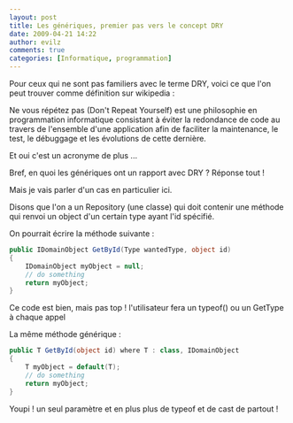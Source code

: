 ```yaml
---
layout: post
title: Les génériques, premier pas vers le concept DRY
date: 2009-04-21 14:22
author: evilz
comments: true
categories: [Informatique, programmation]
---
```

Pour ceux qui ne sont pas familiers avec le terme DRY, voici ce que l'on peut trouver comme d&eacute;finition sur wikipedia :

Ne vous r&eacute;p&eacute;tez pas (Don't Repeat Yourself) est une philosophie en programmation informatique consistant &agrave; &eacute;viter la redondance de code au travers de l'ensemble d'une application afin de faciliter la maintenance, le test, le d&eacute;buggage et les &eacute;volutions de cette derni&egrave;re.

Et oui c'est un acronyme de plus ...

Bref, en quoi les g&eacute;n&eacute;riques ont un rapport avec DRY ? R&eacute;ponse tout !

Mais je vais parler d'un cas en particulier ici.

Disons que l'on a un Repository (une classe) qui doit contenir une m&eacute;thode qui renvoi un object d'un certain type ayant l'id sp&eacute;cifi&eacute;.

On pourrait &eacute;crire la m&eacute;thode suivante :

```csharp
public IDomainObject GetById(Type wantedType, object id)
{
    IDomainObject myObject = null;
    // do something
	return myObject;
}
```

Ce code est bien, mais pas top ! l'utilisateur fera un typeof() ou un GetType &agrave; chaque appel

La m&ecirc;me m&eacute;thode g&eacute;n&eacute;rique :

```csharp
public T GetById(object id) where T : class, IDomainObject
{
	T myObject = default(T);
	// do something
	return myObject;
}
```

Youpi ! un seul param&egrave;tre et en plus plus de typeof et de cast de partout !